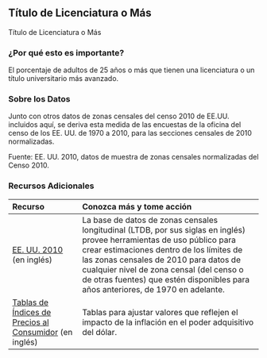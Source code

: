 ## Título de Licenciatura o Más
Título de Licenciatura o Más

### ¿Por qué esto es importante?
El porcentaje de adultos de 25 años o más que tienen una licenciatura o un título universitario más avanzado.  

### Sobre los Datos
Junto con otros datos de zonas censales del censo 2010 de EE.UU. incluidos aquí, se deriva esta medida de las encuestas de la oficina del censo de los EE. UU. de 1970 a 2010, para las secciones censales de 2010 normalizadas.

Fuente: EE. UU. 2010, datos de muestra de zonas censales normalizadas del Censo 2010. 
### Recursos Adicionales

|Recurso | Conozca más y tome acción |
|:--- | :--- |
|[EE. UU. 2010](http://www.s4.brown.edu/us2010/Researcher/Bridging.htm) (en inglés) | La base de datos de zonas censales longitudinal (LTDB, por sus siglas en inglés) provee herramientas de uso público para crear estimaciones dentro de los límites de las zonas censales de 2010 para datos de cualquier nivel de zona censal (del censo o de otras fuentes) que estén disponibles para años anteriores, de 1970 en adelante.
|[Tablas de Índices de Precios al Consumidor](http://data.bls.gov/cgi-bin/surveymost?cu) (en inglés) | Tablas para ajustar valores que reflejen el impacto de la inflación en el poder adquisitivo del dólar.
